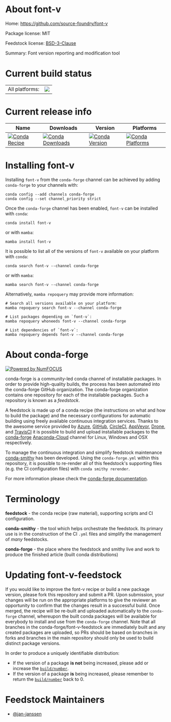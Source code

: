 About font-v
============

Home: https://github.com/source-foundry/font-v

Package license: MIT

Feedstock license: [BSD-3-Clause](https://github.com/conda-forge/font-v-feedstock/blob/main/LICENSE.txt)

Summary: Font version reporting and modification tool

Current build status
====================


<table><tr><td>All platforms:</td>
    <td>
      <a href="https://dev.azure.com/conda-forge/feedstock-builds/_build/latest?definitionId=16945&branchName=main">
        <img src="https://dev.azure.com/conda-forge/feedstock-builds/_apis/build/status/font-v-feedstock?branchName=main">
      </a>
    </td>
  </tr>
</table>

Current release info
====================

| Name | Downloads | Version | Platforms |
| --- | --- | --- | --- |
| [![Conda Recipe](https://img.shields.io/badge/recipe-font--v-green.svg)](https://anaconda.org/conda-forge/font-v) | [![Conda Downloads](https://img.shields.io/conda/dn/conda-forge/font-v.svg)](https://anaconda.org/conda-forge/font-v) | [![Conda Version](https://img.shields.io/conda/vn/conda-forge/font-v.svg)](https://anaconda.org/conda-forge/font-v) | [![Conda Platforms](https://img.shields.io/conda/pn/conda-forge/font-v.svg)](https://anaconda.org/conda-forge/font-v) |

Installing font-v
=================

Installing `font-v` from the `conda-forge` channel can be achieved by adding `conda-forge` to your channels with:

```
conda config --add channels conda-forge
conda config --set channel_priority strict
```

Once the `conda-forge` channel has been enabled, `font-v` can be installed with `conda`:

```
conda install font-v
```

or with `mamba`:

```
mamba install font-v
```

It is possible to list all of the versions of `font-v` available on your platform with `conda`:

```
conda search font-v --channel conda-forge
```

or with `mamba`:

```
mamba search font-v --channel conda-forge
```

Alternatively, `mamba repoquery` may provide more information:

```
# Search all versions available on your platform:
mamba repoquery search font-v --channel conda-forge

# List packages depending on `font-v`:
mamba repoquery whoneeds font-v --channel conda-forge

# List dependencies of `font-v`:
mamba repoquery depends font-v --channel conda-forge
```


About conda-forge
=================

[![Powered by
NumFOCUS](https://img.shields.io/badge/powered%20by-NumFOCUS-orange.svg?style=flat&colorA=E1523D&colorB=007D8A)](https://numfocus.org)

conda-forge is a community-led conda channel of installable packages.
In order to provide high-quality builds, the process has been automated into the
conda-forge GitHub organization. The conda-forge organization contains one repository
for each of the installable packages. Such a repository is known as a *feedstock*.

A feedstock is made up of a conda recipe (the instructions on what and how to build
the package) and the necessary configurations for automatic building using freely
available continuous integration services. Thanks to the awesome service provided by
[Azure](https://azure.microsoft.com/en-us/services/devops/), [GitHub](https://github.com/),
[CircleCI](https://circleci.com/), [AppVeyor](https://www.appveyor.com/),
[Drone](https://cloud.drone.io/welcome), and [TravisCI](https://travis-ci.com/)
it is possible to build and upload installable packages to the
[conda-forge](https://anaconda.org/conda-forge) [Anaconda-Cloud](https://anaconda.org/)
channel for Linux, Windows and OSX respectively.

To manage the continuous integration and simplify feedstock maintenance
[conda-smithy](https://github.com/conda-forge/conda-smithy) has been developed.
Using the ``conda-forge.yml`` within this repository, it is possible to re-render all of
this feedstock's supporting files (e.g. the CI configuration files) with ``conda smithy rerender``.

For more information please check the [conda-forge documentation](https://conda-forge.org/docs/).

Terminology
===========

**feedstock** - the conda recipe (raw material), supporting scripts and CI configuration.

**conda-smithy** - the tool which helps orchestrate the feedstock.
                   Its primary use is in the construction of the CI ``.yml`` files
                   and simplify the management of *many* feedstocks.

**conda-forge** - the place where the feedstock and smithy live and work to
                  produce the finished article (built conda distributions)


Updating font-v-feedstock
=========================

If you would like to improve the font-v recipe or build a new
package version, please fork this repository and submit a PR. Upon submission,
your changes will be run on the appropriate platforms to give the reviewer an
opportunity to confirm that the changes result in a successful build. Once
merged, the recipe will be re-built and uploaded automatically to the
`conda-forge` channel, whereupon the built conda packages will be available for
everybody to install and use from the `conda-forge` channel.
Note that all branches in the conda-forge/font-v-feedstock are
immediately built and any created packages are uploaded, so PRs should be based
on branches in forks and branches in the main repository should only be used to
build distinct package versions.

In order to produce a uniquely identifiable distribution:
 * If the version of a package **is not** being increased, please add or increase
   the [``build/number``](https://docs.conda.io/projects/conda-build/en/latest/resources/define-metadata.html#build-number-and-string).
 * If the version of a package **is** being increased, please remember to return
   the [``build/number``](https://docs.conda.io/projects/conda-build/en/latest/resources/define-metadata.html#build-number-and-string)
   back to 0.

Feedstock Maintainers
=====================

* [@jan-janssen](https://github.com/jan-janssen/)

